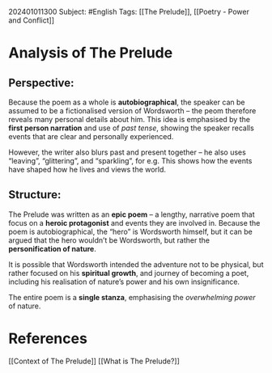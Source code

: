 202401011300
Subject: #English
Tags: [[The Prelude]], [[Poetry - Power and Conflict]]

# Analysis of The Prelude

## Perspective:

Because the poem as a whole is **autobiographical**, the speaker can be assumed to be a fictionalised version of Wordsworth – the peom therefore reveals many personal details about him.
	This idea is emphasised by the **first person narration** and use of *past tense*, showing the speaker recalls events that are clear and personally experienced.

However, the writer also blurs past and present together – he also uses “leaving”, “glittering”, and “sparkling”, for e.g. This shows how the events have shaped how he lives and views the world.

## Structure:

The Prelude was written as an **epic poem** – a lengthy, narrative poem that focus on a **heroic protagonist** and events they are involved in. Because the poem is autobiographical, the “hero” is Wordsworth himself, but it can be argued that the hero wouldn’t be Wordsworth, but rather the **personification of nature**.

It is possible that Wordsworth intended the adventure not to be physical, but rather focused on his **spiritual growth**, and journey of becoming a poet, including his realisation of nature’s power and his own insignificance.

The entire poem is a **single stanza**, emphasising the *overwhelming power* of nature.

# **References**

[[Context of The Prelude]]
[[What is The Prelude?]]